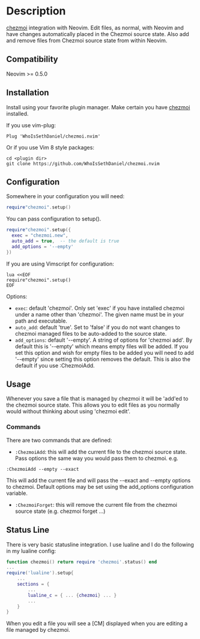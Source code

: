# Description

[chezmoi](https://github.com/twpayne/chezmoi) integration with Neovim. Edit files, as normal, with Neovim
and have changes automatically placed in the Chezmoi source state. Also add and remove files from Chezmoi
source state from within Neovim.

## Compatibility
Neovim >= 0.5.0

## Installation
Install using your favorite plugin manager. Make certain you have [chezmoi](https://github.com/twpayne/chezmoi) 
installed.

If you use vim-plug:
```vim
Plug 'WhoIsSethDaniel/chezmoi.nvim'
```
Or if you use Vim 8 style packages:
```
cd <plugin dir>
git clone https://github.com/WhoIsSethDaniel/chezmoi.nvim
```

## Configuration

Somewhere in your configuration you will need:
```lua
require"chezmoi".setup()
```
You can pass configuration to setup().
```lua
require"chezmoi".setup({
  exec = "chezmoi.new",
  auto_add = true,  -- the default is true
  add_options = '--empty'
})
```
If you are using Vimscript for configuration:
```vim
lua <<EOF
require"chezmoi".setup()
EOF
```
Options:
* `exec`: default 'chezmoi'. Only set 'exec' if you have installed chezmoi under a name other than 'chezmoi'. The given name must be in your path and executable.
* `auto_add`: default 'true'. Set to 'false' if you do not want changes to chezmoi managed files to be auto-added to the source state.
* `add_options`: default '--empty'. A string of options for 'chezmoi add'. By default this is '--empty' which means empty files will be added. If you set this option and wish for empty files to be added you will need to add '--empty' since setting this option removes the default. This is also the default if you use :ChezmoiAdd.

## Usage

Whenever you save a file that is managed by chezmoi it will be 'add'ed to the chezmoi
source state. This allows you to edit files as you normally would without thinking about 
using 'chezmoi edit'. 

### Commands

There are two commands that are defined:
* `:ChezmoiAdd`: this will add the current file to the chezmoi source state. Pass options the same way you would pass them to chezmoi. e.g.
```vim
:ChezmoiAdd --empty --exact
```
This will add the current file and will pass the --exact and --empty options to chezmoi. Default options may be set using the add_options configuration variable.
* `:ChezmoiForget`: this will remove the current file from the chezmoi source state (e.g. chezmoi forget ...)

## Status Line

There is very basic statusline integration. I use lualine and I do the following in my lualine 
config:
```lua
function chezmoi() return require 'chezmoi'.status() end
...
require('lualine').setup{
    ...
    sections = {
        ...
        lualine_c = { ... {chezmoi} ... }
        ...
    }
}
```
When you edit a file you will see a [CM] displayed when you are editing a file managed by chezmoi.
